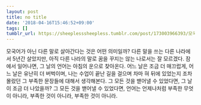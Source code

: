 ```yaml
---
layout: post
title: no title
date: '2018-04-16T15:46:52+09:00'
tags: []
tumblr_url: https://sheeplesssheepless.tumblr.com/post/173003966393/모국어가-아닌-다른-말로-살아간다는-것은-어떤-의미일까-다른-말을-쓰는-다른-나라에서
---
```

모국어가 아닌 다른 말로 살아간다는 것은 어떤 의미일까? 다른 말을 쓰는 다른 나라에서 5년간 살았지만, 아직 다른 나라의 말로 꿈을 꾸지는 않는 나로서는 잘 모르겠다. 잠에서 일어나면, 그 날의 언어는 아침의 운으로 찾아온다. 어느 날은 조금 더 매끄럽게, 어느 날은 유난히 더 버벅이며, 나는 수업이 끝난 길을 걸으며 차마 혀 뒤에 있었는지 조차 몰랐던 그 부족한 문장들에 대해서 생각해본다. 그 모든 것을 밷어낼 수 있었다면, 그 날이 조금 더 나았을까? 그 모든 것을 밷어낼 수 있었다면, 언어는 언제나처럼 부족한 무엇이 아니라, 부족한 것이 아니라, 부족한 것이 아니라.

